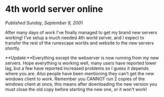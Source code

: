 # 4th world server online
*Published Sunday, September 9, 2001*

After many days of work I've finally managed to get my brand new servers working! I've setup a much needed 4th world server, and I expect to transfer the rest of the runescape worlds and website to the new servers shortly.

\*\*Update:\*\*Everything except the webserver is now running from my new servers. Hope everything is working well, many users have reported lower lag, but a few have reported increased problems so I guess it depends where you are. Also people have been mentioning they can't get the new windows client to work. Remember you CANNOT run 2 copies of the windows client at once, this means after downloading the new version you must close the old copy before starting the new one, or it won't work!
